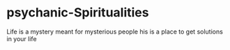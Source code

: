 # psychanic-Spiritualities
Life is a mystery meant for mysterious people his is a place to get solutions in your life

